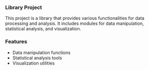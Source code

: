 ### Library Project
This project is a library that provides various functionalities for data processing and analysis. It includes modules for data manipulation, statistical analysis, and visualization.
### Features
- Data manipulation functions
- Statistical analysis tools
- Visualization utilities

